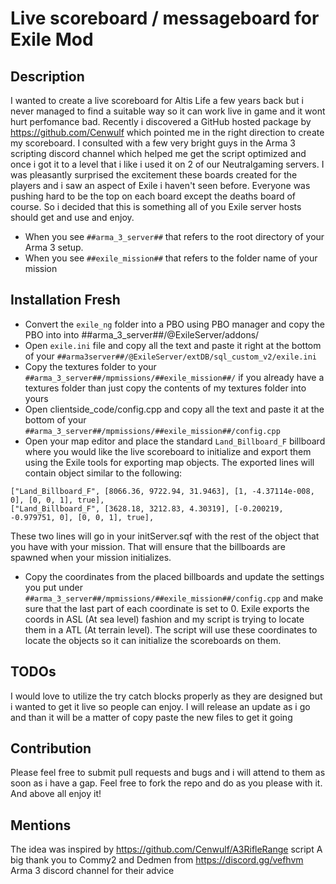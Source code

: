 # Live scoreboard / messageboard for Exile Mod

## Description
I wanted to create a live scoreboard for Altis Life a few years back but i never managed to find a suitable way so it can work live in game and it wont hurt perfomance bad. Recently i discovered a GitHub hosted package by https://github.com/Cenwulf which pointed me in the right direction to create my scoreboard. I consulted with a few very bright guys in the Arma 3 scripting discord channel which helped me get the script optimized and once i got it to a level that i like i used it on 2 of our Neutralgaming servers. I was pleasantly surprised the excitement these boards created for the players and i saw an aspect of Exile i haven't seen before. Everyone was pushing hard to be the top on each board except the deaths board of course. So i decided that this is something all of you Exile server hosts should get and use and enjoy.   

 - When you see `##arma_3_server##` that refers to the root directory of your Arma 3 setup.
 - When you see `##exile_mission##` that refers to the folder name of your mission

## Installation Fresh
- Convert the `exile_ng` folder into a PBO using PBO manager and copy the PBO into into ##arma_3_server##/@ExileServer/addons/
- Open `exile.ini` file and copy all the text and paste it right at the bottom of your `##arma3server##/@ExileServer/extDB/sql_custom_v2/exile.ini`
- Copy the textures folder to your `##arma_3_server##/mpmissions/##exile_mission##/` if you already have a textures folder than just copy the contents of my textures folder into yours
- Open clientside_code/config.cpp and copy all the text and paste it at the bottom of your `##arma_3_server##/mpmissions/##exile_mission##/config.cpp`
- Open your map editor and place the standard `Land_Billboard_F` billboard where you would like the live scoreboard to initialize and export them using the Exile tools for exporting map objects. The exported lines will contain object similar to the following:
```
["Land_Billboard_F", [8066.36, 9722.94, 31.9463], [1, -4.37114e-008, 0], [0, 0, 1], true],
["Land_Billboard_F", [3628.18, 3212.83, 4.30319], [-0.200219, -0.979751, 0], [0, 0, 1], true],
```
These two lines will go in your initServer.sqf with the rest of the object that you have with your mission. That will ensure that the billboards are spawned when your mission initializes.
- Copy the coordinates from the placed billboards and update the settings you put under `##arma_3_server##/mpmissions/##exile_mission##/config.cpp` and make sure that the last part of each coordinate is set to 0. Exile exports the coords in ASL (At sea level) fashion and my script is trying to locate them in a ATL (At terrain level). The script will use these coordinates to locate the objects so it can initialize the scoreboards on them.

## TODOs
I would love to utilize the try catch blocks properly as they are designed but i wanted to get it live so people can enjoy. I will release an update as i go and than it will be a matter of copy paste the new files to get it going

## Contribution
Please feel free to submit pull requests and bugs and i will attend to them as soon as i have a gap. Feel free to fork the repo and do as you please with it. And above all enjoy it!

## Mentions
The idea was inspired by https://github.com/Cenwulf/A3RifleRange script
A big thank you to Commy2 and Dedmen from https://discord.gg/vefhvm Arma 3 discord channel for their advice
